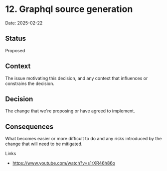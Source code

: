 # 12. Graphql source generation

Date: 2025-02-22

## Status

Proposed

## Context

The issue motivating this decision, and any context that influences or constrains the decision.

## Decision

The change that we're proposing or have agreed to implement.

## Consequences

What becomes easier or more difficult to do and any risks introduced by the change that will need to be mitigated.


Links
* https://www.youtube.com/watch?v=s1rXR46h86o